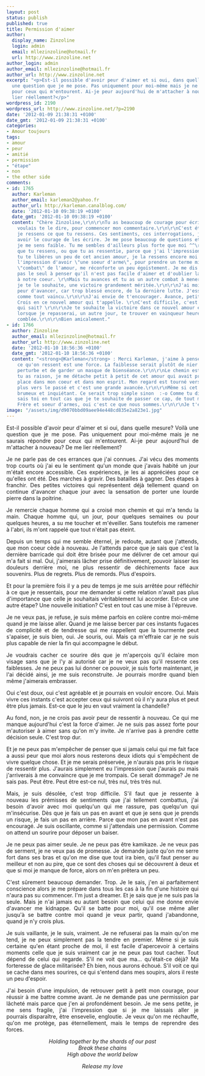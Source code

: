 ```yaml
---
layout: post
status: publish
published: true
title: Permission d'aimer
author:
  display_name: Zinzoline
  login: admin
  email: mllezinzoline@hotmail.fr
  url: http://www.zinzoline.net
author_login: admin
author_email: mllezinzoline@hotmail.fr
author_url: http://www.zinzoline.net
excerpt: "<p>Est-il possible d'avoir peur d'aimer et si oui, dans quelle mesure? Voilà
  une question que je me pose. Pas uniquement pour moi-même mais je ne saurais répondre
  pour ceux qui m'entourent. Ai-je peur aujourd'hui de m'attacher à nouveau? De me
  lier réellement?</p>"
wordpress_id: 2190
wordpress_url: http://www.zinzoline.net/?p=2190
date: '2012-01-09 21:38:31 +0100'
date_gmt: '2012-01-09 21:38:31 +0100'
categories:
- Amour toujours
tags:
- amour
- peur
- amitié
- permission
- "étape"
- non
- the other side
comments:
- id: 1765
  author: Karleman
  author_email: karleman2@yahoo.fr
  author_url: http://karleman.canalblog.com/
  date: '2012-01-10 09:38:19 +0100'
  date_gmt: '2012-01-10 09:38:19 +0100'
  content: "Chère Zinzoline,\r\n\r\nTu as beaucoup de courage pour écrire cela. Je
    voulais te le dire, pour commencer mon commentaire.\r\n\r\nC'est étrange. Comme
    je ressens ce que tu ressens. Ces sentiments, ces interrogations, j'aurais du
    avoir le courage de les écrire. Je me pose beaucoup de questions et comme toi,
    je me sens faible. Tu me sembles d'ailleurs plus forte que moi ^^\r\n\r\nLa douleur
    que tu ressens, ou que tu as ressentie, parce que j'ai l'impression (bonne) que
    tu te libères un peu de cet ancien amour, je la ressens encore moi aussi.\r\n\r\nAvoir
    l'impression d'avoir \"une soeur d'arme\", pour prendre un terme militaire au
    \"combat\" de l'amour, me réconforte un peu égoïstement. Je me dis que je ne suis
    pas le seul à penser qu'il n'est pas facile d'aimer et d'oublier la personne chère
    à notre coeur. \r\nMais tu avances et tu as un autre combat à mener qui sera,
    je te le souhaite, une victoire grandement méritée.\r\n\r\nJ'ai moi aussi, cette
    peur d'avancer, car trop blessé encore, de la dernière lutte. J'essaye de le cacher,
    comme tout vaincu.\r\n\r\nJ'ai envie de t'encourager. Avance, petite Zinzoline.
    Crois en ce nouvel amour qui t'appelle. \r\nC'est difficile, c'est vrai. Mais
    qui sait? \r\n\r\nJe te souhaite la victoire dans ce nouvel amour et j'espère
    lorsque je repasserai, un autre jour, te trouver en vainqueur heureuse et amoureuse
    comblée.\r\n\r\nBien amicalement."
- id: 1766
  author: Zinzoline
  author_email: mllezinzoline@hotmail.fr
  author_url: http://www.zinzoline.net
  date: '2012-01-10 18:56:36 +0100'
  date_gmt: '2012-01-10 18:56:36 +0100'
  content: "<strong>@Karleman</strong> : Merci Karleman, j'aime à penser qu'exprimer
    ce qu'on ressent est une force. La faiblesse serait plutôt de nier ce qui nous
    perturbe et de garder un masque de bienséance.\r\n\r\nLe chemin est long et oui
    tu as raison, je me détache petit à petit de cet amour qui avait pris tant de
    place dans mon coeur et dans mon esprit. Mon regard est tourné vers l'avenir,
    plus vers le passé et c'est une grande avancée.\r\n\r\nMême si cet avenir est
    brumeux et inquiétant. Ce serait trop simple sinon  :-o Comme tu dis, qui sait?\r\n\r\nTu
    sais toi en tout cas que je te souhaite de passer ce cap, de tout mon coeur !
    Frère et soeur d'armes, oui c'est ce que nous sommes.\r\n\r\nJe t'embrasse !"
image: "/assets/img/d9070bbd09aee94e448cd835e2a823e1.jpg"
---
```

<p style="text-align: justify;">Est-il possible d'avoir peur d'aimer et si oui, dans quelle mesure? Voilà une question que je me pose. Pas uniquement pour moi-même mais je ne saurais répondre pour ceux qui m'entourent. Ai-je peur aujourd'hui de m'attacher à nouveau? De me lier réellement?<a id="more"></a><a id="more-2190"></a></p>
<p style="text-align: justify;">Je ne parle pas de ces errances que j'ai connues. J'ai vécu des moments trop courts où j'ai eu le sentiment qu'un monde que j'avais habité un jour m'était encore accessible. Ces expériences, je les ai appréciées pour ce qu'elles ont été. Des marches à gravir. Des batailles à gagner. Des étapes à franchir. Des petites victoires qui représentent déjà tellement quand on continue d'avancer chaque jour avec la sensation de porter une lourde pierre dans la poitrine.</p>
<p style="text-align: justify;">Je remercie chaque homme qui a croisé mon chemin et qui m'a tendu la main. Chaque homme qui, un jour, pour quelques semaines ou pour quelques heures, a su me toucher et m'éveiller. Sans toutefois me ramener à l'abri, ils m'ont rappelé que tout n'était pas éteint.</p>
<p style="text-align: justify;">Depuis un temps qui me semble éternel, je redoute, autant que j'attends, que mon coeur cède à nouveau. Je l'attends parce que je sais que c'est la dernière barricade qui doit être brisée pour me délivrer de cet amour qui m'a fait si mal. Oui, j'aimerais lâcher prise définitivement, pouvoir laisser les douleurs derrière moi, ne plus ressentir de déchirements face aux souvenirs. Plus de regrets. Plus de remords. Plus d'espoirs.</p>
<p style="text-align: justify;">Et pour la première fois il y a peu de temps je me suis arrêtée pour réfléchir à ce que je ressentais, pour me demander si cette relation n'avait pas plus d'importance que celle je souhaitais véritablement lui accorder. Est-ce une autre étape? Une nouvelle initiation? C'est en tout cas une mise à l'épreuve.</p>
<p style="text-align: justify;">Je ne veux pas, je refuse, je suis même parfois en colère contre moi-même quand je me laisse aller. Quand je me laisse bercer par ces instants fugaces de complicité et de tendresse qui me rappellent que la tourmente peut s'apaiser, je suis bien, oui. Je souris, oui. Mais ça m'effraie car je ne suis plus capable de nier la fin qui accompagne le début.</p>
<p style="text-align: justify;">Je voudrais cacher ce sourire dès que je m'aperçois qu'il éclaire mon visage sans que je l'y ai autorisé car je ne veux pas qu'il ressente ces faiblesses. Je ne peux pas lui donner ce pouvoir, je suis forte maintenant, je l'ai décidé ainsi, je me suis reconstruite. Je pourrais mordre quand bien même j'aimerais embrasser.</p>
<p style="text-align: justify;">Oui c'est doux, oui c'est agréable et je pourrais en vouloir encore. Oui. Mais vivre ces instants c'est accepter ceux qui suivront où il n'y aura plus et peut être plus jamais. Est-ce que le jeu en vaut vraiment la chandelle?</p>
<p style="text-align: justify;">Au fond, non, je ne crois pas avoir peur de ressentir à nouveau. Ce qui me manque aujourd'hui c'est la force d'aimer. Je ne suis pas assez forte pour m'autoriser à aimer sans qu'on m'y invite. Je n'arrive pas à prendre cette décision seule. C'est trop dur.</p>
<p style="text-align: justify;">Et je ne peux pas m'empêcher de penser que si jamais celui qui me fait face a aussi peur que moi alors nous resterons deux idiots qui s'empêchent de vivre quelque chose. Et je me serais préservée, je n'aurais pas pris le risque de ressentir plus. J'aurais simplement eu l'impression que j'aurais pu mais j'arriverais à me convaincre que je me trompais. Ce serait dommage? Je ne sais pas. Peut être. Peut être est-ce nul, très nul, très très nul.</p>
<p style="text-align: justify;">Mais, je suis désolée, c'est trop difficile. S'il faut que je ressente à nouveau les prémisses de sentiments que j'ai tellement combattus, j'ai besoin d'avoir avec moi quelqu'un qui me rassure, pas quelqu'un qui m'insécurise. Dès que je fais un pas en avant et que je sens que je prends un risque, je fais un pas en arrière. Parce que mon pas en avant n'est pas encouragé. Je suis oscillante, comme si j'attendais une permission. Comme on attend un sourire pour déposer un baiser.</p>
<p style="text-align: justify;">Je ne peux pas aimer seule. Je ne peux pas être kamikaze. Je ne veux pas de serment, je ne veux pas de promesse. Je demande juste qu'on me serre fort dans ses bras et qu'on me dise que tout ira bien, qu'il faut penser au meilleur et non au pire, que ce sont des choses qui se découvrent à deux et que si moi je manque de force, alors on m'en prêtera un peu.</p>
<p style="text-align: justify;">C'est sûrement beaucoup demander. Trop. Je le sais, j'en ai parfaitement conscience alors je me prépare dans tous les cas à la fin d'une histoire qui n'aura pas su commencer. I'm just a dreamer. Et je sais que je ne suis pas la seule. Mais je n'ai jamais eu autant besoin que celui qui me donne envie d'avancer me kidnappe. Qu'il se batte pour moi, qu'il ose même aller jusqu'à se battre contre moi quand je veux partir, quand j'abandonne, quand je n'y crois plus.</p>
<p style="text-align: justify;">Je suis vaillante, je le suis, vraiment. Je ne refuserai pas la main qu'on me tend, je ne peux simplement pas la tendre en premier. Même si je suis certaine qu'en étant proche de moi, il est facile d'apercevoir à certains moments celle que je suis vraiment car je ne peux pas tout cacher. Tout dépend de celui qui regarde. S'il ne voit que ma... qu'était-ce déjà? Ma forteresse de glace militarisée? Eh bien, nous aurons échoué. S'il voit ce qui se cache dans mes sourires, ce qui s'entend dans mes soupirs, alors il reste un peu d'espoir.</p>
<p style="text-align: justify;">J'ai besoin d'une impulsion, de retrouver petit à petit mon courage, pour réussir à me battre comme avant. Je ne demande pas une permission par lâcheté mais parce que j'en ai profondément besoin. Je me sens petite, je me sens fragile, j'ai l'impression que si je me laissais aller je pourrais disparaître, être ensevelie, engloutie. Je veux qu'on me réchauffe, qu'on me protège, pas éternellement, mais le temps de reprendre des forces.</p>
<p style="text-align: center;"><em>Holding together by the shards of our past</em><br /><em>Break these chains</em><br /><em>High above the world below</em></p>
<p style="text-align: center;"><em>Release my love</em></p>
